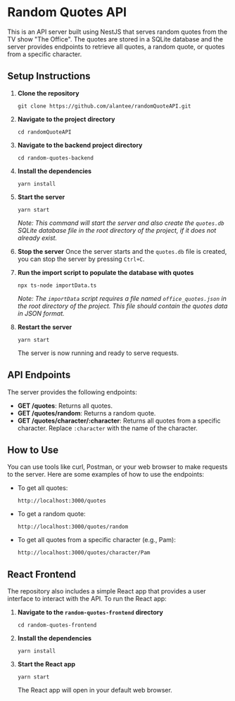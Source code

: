 # Random Quotes API

This is an API server built using NestJS that serves random quotes from the TV show "The Office". The quotes are stored in a SQLite database and the server provides endpoints to retrieve all quotes, a random quote, or quotes from a specific character.

## Setup Instructions

1. **Clone the repository**
    ```
    git clone https://github.com/alantee/randomQuoteAPI.git
    ```

2. **Navigate to the project directory**
    ```
    cd randomQuoteAPI
    ```

3. **Navigate to the backend project directory**
    ```
    cd random-quotes-backend
    ```

4. **Install the dependencies**
    ```
    yarn install
    ```

5. **Start the server**
    ```
    yarn start
    ```
   _Note: This command will start the server and also create the `quotes.db` SQLite database file in the root directory of the project, if it does not already exist._

6. **Stop the server**
   Once the server starts and the `quotes.db` file is created, you can stop the server by pressing `Ctrl+C`.

7. **Run the import script to populate the database with quotes**
    ```
    npx ts-node importData.ts
    ```
   _Note: The `importData` script requires a file named `office_quotes.json` in the root directory of the project. This file should contain the quotes data in JSON format._

8. **Restart the server**
    ```
    yarn start
    ```
    The server is now running and ready to serve requests.

## API Endpoints

The server provides the following endpoints:

- **GET /quotes**: Returns all quotes.
- **GET /quotes/random**: Returns a random quote.
- **GET /quotes/character/:character**: Returns all quotes from a specific character. Replace `:character` with the name of the character.

## How to Use

You can use tools like curl, Postman, or your web browser to make requests to the server. Here are some examples of how to use the endpoints:

- To get all quotes:
    ```
    http://localhost:3000/quotes
    ```

- To get a random quote:
    ```
    http://localhost:3000/quotes/random
    ```

- To get all quotes from a specific character (e.g., Pam):
    ```
    http://localhost:3000/quotes/character/Pam
    ```

## React Frontend

The repository also includes a simple React app that provides a user interface to interact with the API. To run the React app:

1. **Navigate to the `random-quotes-frontend` directory**
    ```
    cd random-quotes-frontend
    ```

2. **Install the dependencies**
    ```
    yarn install
    ```

3. **Start the React app**
    ```
    yarn start
    ```
   The React app will open in your default web browser.
